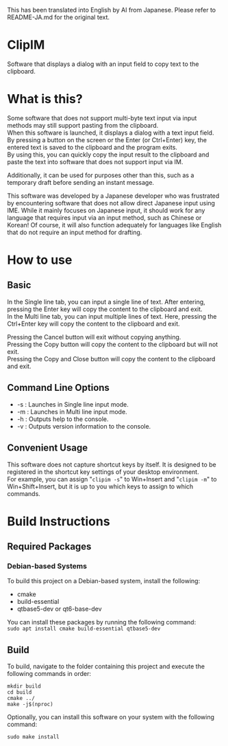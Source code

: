 This has been translated into English by AI from Japanese. Please refer to README-JA.md for the original text.

# ClipIM
Software that displays a dialog with an input field to copy text to the clipboard.

# What is this?
Some software that does not support multi-byte text input via input methods may still support pasting from the clipboard.  
When this software is launched, it displays a dialog with a text input field. By pressing a button on the screen or the Enter (or Ctrl+Enter) key, the entered text is saved to the clipboard and the program exits.  
By using this, you can quickly copy the input result to the clipboard and paste the text into software that does not support input via IM.

Additionally, it can be used for purposes other than this, such as a temporary draft before sending an instant message.

This software was developed by a Japanese developer who was frustrated by encountering software that does not allow direct Japanese input using IME. While it mainly focuses on Japanese input, it should work for any language that requires input via an input method, such as Chinese or Korean! Of course, it will also function adequately for languages like English that do not require an input method for drafting.

# How to use
## Basic
In the Single line tab, you can input a single line of text. After entering, pressing the Enter key will copy the content to the clipboard and exit.  
In the Multi line tab, you can input multiple lines of text. Here, pressing the Ctrl+Enter key will copy the content to the clipboard and exit.

Pressing the Cancel button will exit without copying anything.  
Pressing the Copy button will copy the content to the clipboard but will not exit.  
Pressing the Copy and Close button will copy the content to the clipboard and exit.

## Command Line Options
- -s : Launches in Single line input mode.
- -m : Launches in Multi line input mode.
- -h : Outputs help to the console.
- -v : Outputs version information to the console.

## Convenient Usage
This software does not capture shortcut keys by itself. It is designed to be registered in the shortcut key settings of your desktop environment.  
For example, you can assign "```clipim -s```" to Win+Insert and "```clipim -m```" to Win+Shift+Insert, but it is up to you which keys to assign to which commands.

# Build Instructions
## Required Packages
### Debian-based Systems
To build this project on a Debian-based system, install the following:
- cmake
- build-essential
- qtbase5-dev or qt6-base-dev

You can install these packages by running the following command:  
```sudo apt install cmake build-essential qtbase5-dev```

## Build
To build, navigate to the folder containing this project and execute the following commands in order:
```
mkdir build
cd build
cmake ../
make -j$(nproc)
```
Optionally, you can install this software on your system with the following command:  
```
sudo make install
```